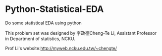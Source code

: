 # Python-Statistical-EDA
Do some statistical EDA using python


This problem set was designed by 李政德Cheng-Te Li, Assistant Professor in Department of statistics, NCKU.

Prof Li's website:http://myweb.ncku.edu.tw/~chengte/
